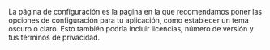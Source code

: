 ﻿La página de configuración es la página en la que recomendamos poner las opciones de configuración para tu aplicación, como establecer un tema oscuro o claro.  Esto también podría incluir licencias, número de versión y tus términos de privacidad.
